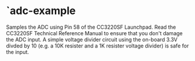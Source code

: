 # `adc-example

Samples the ADC using Pin 58 of the CC3220SF Launchpad.  Read the CC3220SF Technical Reference Manual to ensure that you don't damage the ADC input.
A simple voltage divider circuit using the on-board 3.3V divded by 10 (e.g. a 10K resister and a 1K resister voltage divider) is safe for the input.

